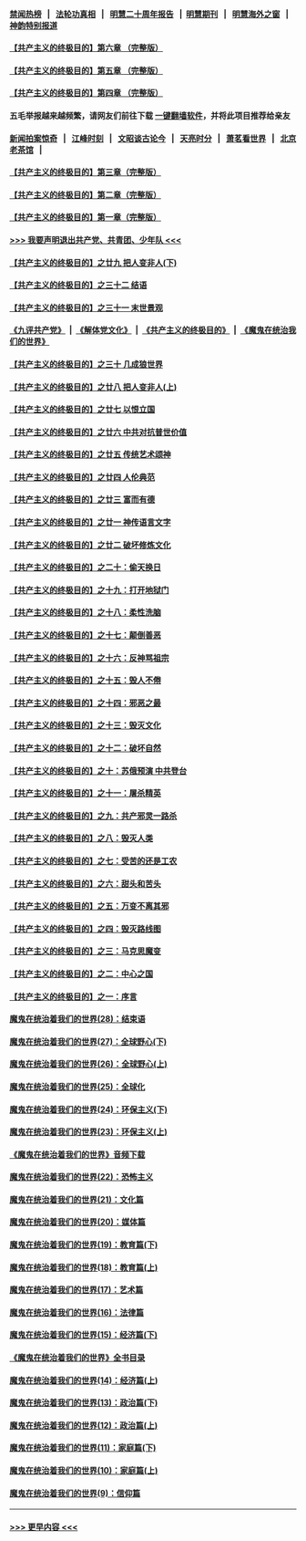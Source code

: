 #### [禁闻热榜](热点新闻.md?=0)  &nbsp;&nbsp;|&nbsp;&nbsp; [法轮功真相](https://github.com/gfw-breaker/truth/blob/master/README.md?=0) &nbsp;&nbsp;|&nbsp;&nbsp; [明慧二十周年报告](https://github.com/gfw-breaker/mh-reports/blob/master/README.md?=0) &nbsp;&nbsp;|&nbsp;&nbsp;[明慧期刊](https://github.com/gfw-breaker/mh-qikan) &nbsp;&nbsp;|&nbsp;&nbsp; [明慧海外之窗](https://github.com/gfw-breaker/mh-news/blob/master/README.md?=0) &nbsp;&nbsp;|&nbsp;&nbsp; [神韵特别报道](https://github.com/gfw-breaker/mh-news/blob/master/shenyun.md?=0)
#### [【共产主义的终极目的】第六章 （完整版）](../pages/nsc422/n11428913.md?t=03031032) 
#### [【共产主义的终极目的】第五章 （完整版）](../pages/nsc422/n11428912.md?t=03031032) 
#### [【共产主义的终极目的】第四章 （完整版）](../pages/nsc422/n11428907.md?t=03031032) 
#### 五毛举报越来越频繁，请网友们前往下载 [一键翻墙软件](https://github.com/gfw-breaker/ssr-accounts)，并将此项目推荐给亲友
#### [新闻拍案惊奇](https://github.com/gfw-breaker/banned-news/blob/master/pages/link4.md) &nbsp;&nbsp;|&nbsp;&nbsp; [江峰时刻](https://github.com/gfw-breaker/banned-news/blob/master/pages/link4.md) &nbsp;&nbsp;|&nbsp;&nbsp; [文昭谈古论今](https://github.com/gfw-breaker/banned-news/blob/master/pages/link4.md) &nbsp;&nbsp;|&nbsp;&nbsp; [天亮时分](https://github.com/gfw-breaker/banned-news/blob/master/pages/link4.md) &nbsp;&nbsp;|&nbsp;&nbsp; [萧茗看世界](https://github.com/gfw-breaker/banned-news/blob/master/pages/link4.md) &nbsp;&nbsp;|&nbsp;&nbsp; [北京老茶馆](https://github.com/gfw-breaker/banned-news/blob/master/pages/link4.md) &nbsp;&nbsp;|&nbsp;&nbsp; 
#### [【共产主义的终极目的】第三章（完整版）](../pages/nsc422/n11428848.md?t=03031032) 
#### [【共产主义的终极目的】第二章（完整版）](../pages/nsc422/n11428831.md?t=03031032) 
#### [【共产主义的终极目的】第一章（完整版）](../pages/nsc422/n11417651.md?t=03031032) 
#### [>>> 我要声明退出共产党、共青团、少年队 <<<](https://github.com/begood0513/goodnews/blob/master/quit/letter.md) 
#### [【共产主义的终极目的】之廿九 把人变非人(下)](../pages/nsc422/n11344140.md?t=03031032) 
#### [【共产主义的终极目的】之三十二 结语](../pages/nsc422/n11360535.md?t=03031032) 
#### [【共产主义的终极目的】之三十一 末世景观](../pages/nsc422/n11351129.md?t=03031032) 
#### [《九评共产党》](https://github.com/begood0513/9ping.md/blob/master/README.md) &nbsp;|&nbsp; [《解体党文化》](../../../../jtdwh.md/blob/master/README.md)  &nbsp;|&nbsp; [《共产主义的终极目的》](../../../../gczydzjmd.md/blob/master/README.md) &nbsp;|&nbsp; [《魔鬼在统治我们的世界》](../../../../mgztzwmdsj.md/blob/master/README.md) 
#### [【共产主义的终极目的】之三十 几成狼世界](../pages/nsc422/n11348280.md?t=03031032) 
#### [【共产主义的终极目的】之廿八 把人变非人(上)](../pages/nsc422/n11340492.md?t=03031032) 
#### [【共产主义的终极目的】之廿七 以恨立国](../pages/nsc422/n11336944.md?t=03031032) 
#### [【共产主义的终极目的】之廿六 中共对抗普世价值](../pages/nsc422/n11324785.md?t=03031032) 
#### [【共产主义的终极目的】之廿五 传统艺术颂神](../pages/nsc422/n11296396.md?t=03031032) 
#### [【共产主义的终极目的】之廿四 人伦典范](../pages/nsc422/n11296397.md?t=03031032) 
#### [【共产主义的终极目的】之廿三 富而有德](../pages/nsc422/n11283598.md?t=03031032) 
#### [【共产主义的终极目的】之廿一 神传语言文字](../pages/nsc422/n11263265.md?t=03031032) 
#### [【共产主义的终极目的】之廿二 破坏修炼文化](../pages/nsc422/n11245728.md?t=03031032) 
#### [【共产主义的终极目的】之二十：偷天换日](../pages/nsc422/n11238846.md?t=03031032) 
#### [【共产主义的终极目的】之十九：打开地狱门](../pages/nsc422/n11206376.md?t=03031032) 
#### [【共产主义的终极目的】之十八：柔性洗脑](../pages/nsc422/n11199994.md?t=03031032) 
#### [【共产主义的终极目的】之十七：颠倒善恶](../pages/nsc422/n11179782.md?t=03031032) 
#### [【共产主义的终极目的】之十六：反神骂祖宗](../pages/nsc422/n11166798.md?t=03031032) 
#### [【共产主义的终极目的】之十五：毁人不倦](../pages/nsc422/n11166792.md?t=03031032) 
#### [【共产主义的终极目的】之十四：邪恶之最](../pages/nsc422/n11150249.md?t=03031032) 
#### [【共产主义的终极目的】之十三：毁灭文化](../pages/nsc422/n11135227.md?t=03031032) 
#### [【共产主义的终极目的】之十二：破坏自然](../pages/nsc422/n11135214.md?t=03031032) 
#### [【共产主义的终极目的】之十：苏俄预演 中共登台](../pages/nsc422/n11118424.md?t=03031032) 
#### [【共产主义的终极目的】之十一：屠杀精英](../pages/nsc422/n11118442.md?t=03031032) 
#### [【共产主义的终极目的】之九：共产邪灵一路杀](../pages/nsc422/n11114139.md?t=03031032) 
#### [【共产主义的终极目的】之八：毁灭人类](../pages/nsc422/n11108503.md?t=03031032) 
#### [【共产主义的终极目的】之七：受苦的还是工农](../pages/nsc422/n11101809.md?t=03031032) 
#### [【共产主义的终极目的】之六：甜头和苦头](../pages/nsc422/n11096971.md?t=03031032) 
#### [【共产主义的终极目的】之五：万变不离其邪](../pages/nsc422/n11091285.md?t=03031032) 
#### [【共产主义的终极目的】之四：毁灭路线图](../pages/nsc422/n11086284.md?t=03031032) 
#### [【共产主义的终极目的】之三：马克思魔变](../pages/nsc422/n11061941.md?t=03031032) 
#### [【共产主义的终极目的】之二：中心之国](../pages/nsc422/n11047728.md?t=03031032) 
#### [【共产主义的终极目的】之一：序言](../pages/nsc422/n11086077.md?t=03031032) 
#### [魔鬼在统治着我们的世界(28)：结束语](../pages/nsc422/n10936246.md?t=03031032) 
#### [魔鬼在统治着我们的世界(27)：全球野心(下)](../pages/nsc422/n10928319.md?t=03031032) 
#### [魔鬼在统治着我们的世界(26)：全球野心(上)](../pages/nsc422/n10900318.md?t=03031032) 
#### [魔鬼在统治着我们的世界(25)：全球化](../pages/nsc422/n10788205.md?t=03031032) 
#### [魔鬼在统治着我们的世界(24)：环保主义(下)](../pages/nsc422/n10695307.md?t=03031032) 
#### [魔鬼在统治着我们的世界(23)：环保主义(上)](../pages/nsc422/n10688613.md?t=03031032) 
#### [《魔鬼在统治着我们的世界》音频下载](../pages/nsc422/n10635553.md?t=03031032) 
#### [魔鬼在统治着我们的世界(22)：恐怖主义](../pages/nsc422/n10614727.md?t=03031032) 
#### [魔鬼在统治着我们的世界(21)：文化篇](../pages/nsc422/n10597706.md?t=03031032) 
#### [魔鬼在统治着我们的世界(20)：媒体篇](../pages/nsc422/n10586579.md?t=03031032) 
#### [魔鬼在统治着我们的世界(19)：教育篇(下)](../pages/nsc422/n10564808.md?t=03031032) 
#### [魔鬼在统治着我们的世界(18)：教育篇(上)](../pages/nsc422/n10526970.md?t=03031032) 
#### [魔鬼在统治着我们的世界(17)：艺术篇](../pages/nsc422/n10499093.md?t=03031032) 
#### [魔鬼在统治着我们的世界(16)：法律篇](../pages/nsc422/n10485969.md?t=03031032) 
#### [魔鬼在统治着我们的世界(15)：经济篇(下)](../pages/nsc422/n10469975.md?t=03031032) 
#### [《魔鬼在统治着我们的世界》全书目录](../pages/nsc422/n10464261.md?t=03031032) 
#### [魔鬼在统治着我们的世界(14)：经济篇(上)](../pages/nsc422/n10457370.md?t=03031032) 
#### [魔鬼在统治着我们的世界(13)：政治篇(下)](../pages/nsc422/n10448270.md?t=03031032) 
#### [魔鬼在统治着我们的世界(12)：政治篇(上)](../pages/nsc422/n10444576.md?t=03031032) 
#### [魔鬼在统治着我们的世界(11)：家庭篇(下)](../pages/nsc422/n10440961.md?t=03031032) 
#### [魔鬼在统治着我们的世界(10)：家庭篇(上)](../pages/nsc422/n10435448.md?t=03031032) 
#### [魔鬼在统治着我们的世界(9)：信仰篇](../pages/nsc422/n10432159.md?t=03031032) 

----
#### [ >>> 更早内容 <<< ](../indexes/nsc422-earlier.md)
